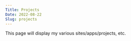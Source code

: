 ```yaml
---
Title: Projects
Date: 2022-08-22
Slug: projects
---
```


This page will display my various sites/apps/projects, etc.
